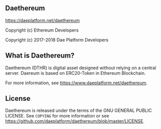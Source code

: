 ## Daethereum

https://daeplatform.net/daethereum

Copyright (c) Ethereum Developers

Copyright (c) 2017-2018 Dae Platform Developers



What is Daethereum?
----------------

Daethereum (DTHR) is digital asset designed without relying on a central server.
Daereum is based on ERC20-Token in Ethereum Blockchain.

For more information, see https://www.daeplatform.net/daethereum.



License
-------

Daethereum is released under the terms of the GNU GENERAL PUBLIC LICENSE. See `COPYING` for more
information or see https://github.com/daeplatform/daethereum/blob/master/LICENSE.
